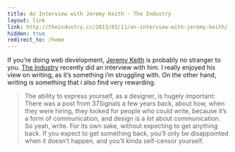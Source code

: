 ```yaml
---
title: An Interview with Jeremy Keith - The Industry
layout: link
link: http://theindustry.cc/2013/03/11/an-interview-with-jeremy-keith/
hidden: true
redirect_to: /home
---
```


If you’re doing web development, [Jeremy Keith](http://adactio.com) is
probably no stranger to you. [The Industry](http://theindustry.cc/)
recently did an interview with him. I really enjoyed his view on
writing, as it’s something i’m struggling with. On the other hand,
writing is something that i also find very rewarding.

> The ability to express yourself, as a designer, is hugely important:
> There was a post from 37Signals a few years back, about how, when they
> were hiring, they looked for people who could write, because it’s a
> form of communication, and design is a lot about communication. So
> yeah, write. For its own sake, without expecting to get anything back.
> If you expect to get something back, you’ll only be disappointed when
> it doesn’t happen, and you’ll kinda self-censor yourself.
